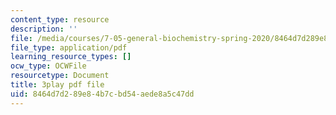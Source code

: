 ```yaml
---
content_type: resource
description: ''
file: /media/courses/7-05-general-biochemistry-spring-2020/8464d7d289e84b7cbd54aede8a5c47dd_Z2ScgFh81Dc.pdf
file_type: application/pdf
learning_resource_types: []
ocw_type: OCWFile
resourcetype: Document
title: 3play pdf file
uid: 8464d7d2-89e8-4b7c-bd54-aede8a5c47dd
---
```

